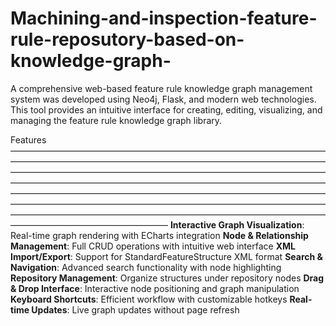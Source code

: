 # Machining-and-inspection-feature-rule-reposutory-based-on-knowledge-graph-
A comprehensive web-based feature rule knowledge graph management system was developed using Neo4j, Flask, and modern web technologies. This tool provides an intuitive interface for creating, editing, visualizing, and managing the feature rule knowledge graph library.

Features
——————————————————————————————————————————————————————————————————————————————————————————————————————————————————————————————————————————————————————————————————————————————————————————————————————————————————————————————————————————————————————————————————————————————
**Interactive Graph Visualization**: 
Real-time graph rendering with ECharts integration
**Node & Relationship Management**: 
Full CRUD operations with intuitive web interface
**XML Import/Export**: 
Support for StandardFeatureStructure XML format
**Search & Navigation**: 
Advanced search functionality with node highlighting
**Repository Management**: 
Organize structures under repository nodes
**Drag & Drop Interface**: 
Interactive node positioning and graph manipulation
**Keyboard Shortcuts**: 
Efficient workflow with customizable hotkeys
**Real-time Updates**:
Live graph updates without page refresh
